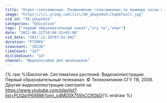 ```yaml
---
title: "Отдел голосеменные. Размножение голосеменных на примере сосны обыкновенной"
image: "https:\/\/i.ytimg.com\/vi\/50_yEwynHik\/hqdefault.jpg"
vid_id: "50_yEwynHik"
categories: "Education"
tags: ["первый образовательный канал","сгу тв","опыт"]
date: "2021-06-22T10:04:32+03:00"
vid_date: "2017-12-16T07:02:48Z"
duration: "PT2M8S"
viewcount: "10238"
likeCount: "167"
dislikeCount: "14"
channel: "Видеопособия для школьников"
---
```

{% raw %}Биология. Систематика растений. Видеоиллюстрации. Первый образовательный телеканал. © Телекомпания СГУ ТВ, 2006. Другие видеоиллюстрации смотрите на <a rel="nofollow" target="blank" href="https://www.youtube.com/playlist?list=PLtQqrP6X6Mr1omj_o4MD0X755hCClfGbD">https://www.youtube.com/playlist?list=PLtQqrP6X6Mr1omj_o4MD0X755hCClfGbD</a>{% endraw %}
